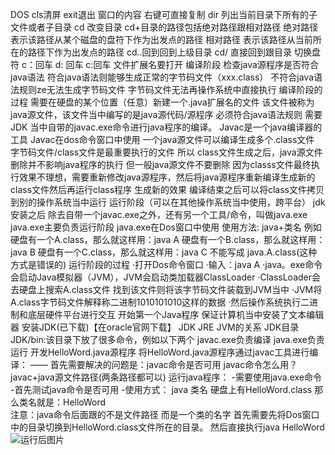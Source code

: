 DOS
cls清屏   exit退出
窗口的内容 右键可直接复制
dir 列出当前目录下所有的子文件或者子目录
cd  改变目录 cd+目录的路径包括绝对路径跟相对路径
绝对路径 表示该路径从某个磁盘的盘符下作为出发点的路径
相对路径 表示该路径从当前所在的路径下作为出发点的路径
cd..回到回到上级目录  cd/ 直接回到跟目录
切换盘符 c：回车 d: 回车 c:回车
文件扩展名要打开
编译阶段
检查java源程序是否符合java语法
符合java语法则能够生成正常的字节码文件（xxx.class）
不符合java语法规则ze无法生成字节码文件
字节码文件无法再操作系统中直接执行
编译阶段的过程
需要在硬盘的某个位置（任意）新建一个.java扩展名的文件
该文件被称为java源文件，该文件当中编写的是java源代码/源程序
必须符合java语法规则
需要JDK 当中自带的javac.exe命令进行java程序的编译。
Javac是一个java编译器的工具
Javac在dos命令窗口中使用
一个java源文件可以编译生成多个.class文件
字节码文件/class文件是最重要执行的文件 所以 class文件生成之后，java源文件删除并不影响java程序的执行
但一般java源文件不要删除 因为classs文件最终执行效果不理想，需要重新修改java源程序，然后将java源程序重新编译生成新的class文件然后再运行class程序 生成新的效果
编译结束之后可以将class文件拷贝到别的操作系统当中运行
运行阶段（可以在其他操作系统当中使用，跨平台）
jdk安装之后 除去自带一个javac.exe之外，还有另一个工具/命令，叫做java.exe 
java.exe主要负责运行阶段
java.exe在Dos窗口中使用
使用方法: java+类名
例如   硬盘有一个A.class，那么就这样用：java A
    硬盘有一个B.class，那么就这样用：java B
    硬盘有一个C.class，那么就这样用：java C
不能写成 java.A.class(这种方式是错误的)
运行阶段的过程
·打开Dos命令窗口
·输入：java A
·java。exe命令会启动Java模拟器（JVM），JVM会启动类加载器ClassLoader
·ClassLoader会去硬盘上搜索A.class文件 找到该文件则将该字节码文件装载到JVM当中
·JVM将A.class字节码文件解释称二进制1010101010这样的数据
·然后操作系统执行二进制和底层硬件平台进行交互
开始第一个Java程序
保证计算机当中安装了文本编辑器
安装JDK(已下载)【在oracle官网下载】
JDK JRE JVM的关系
JDK目录
  JDK/bin:该目录下放了很多命令，例如以下两个
  javac.exe负责编译
  java.exe负责运行
开发HelloWord.java源程序
将HelloWord.java源程序通过javac工具进行编译：
—— 首先需要解决的问题是：javac命令是否可用
javac命令怎么用？
javac+java源文件路径(两条路径都可以)
运行java程序：
-需要使用java.exe命令
-首先测试java命令是否可用
-使用方式：
java 类名
硬盘上有HelloWord.class 那么类名就是：HelloWord  
注意：java命令后面跟的不是文件路径 而是一个类的名字
首先需要先将Dos窗口中的目录切换到HelloWord.class文件所在的目录。
然后直接执行java HelloWord
![运行后图片]("C:\Users\liufl\Desktop\tupian\图片_20230414183427.png")
